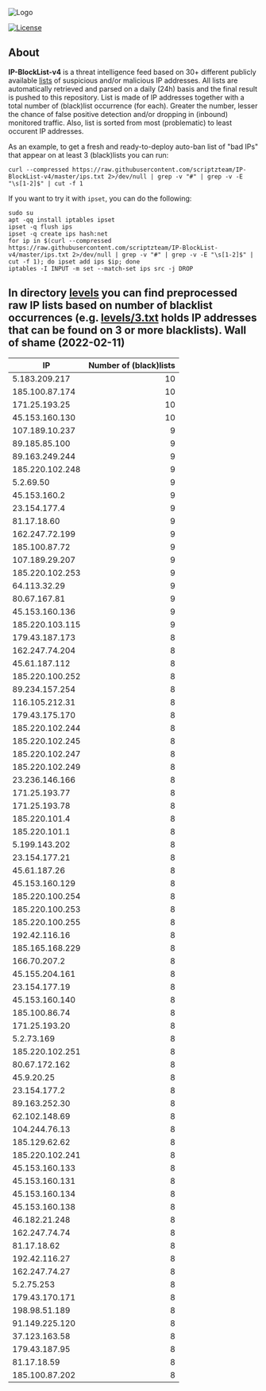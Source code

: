 ![Logo](https://i.imgur.com/PyKLAe7.png)

[![License](https://img.shields.io/badge/license-The_Unlicense-red.svg)](https://unlicense.org/)

About
----

**IP-BlockList-v4** is a threat intelligence feed based on 30+ different publicly available [lists](https://github.com/stamparm/maltrail) of suspicious and/or malicious IP addresses. All lists are automatically retrieved and parsed on a daily (24h) basis and the final result is pushed to this repository. List is made of IP addresses together with a total number of (black)list occurrence (for each). Greater the number, lesser the chance of false positive detection and/or dropping in (inbound) monitored traffic. Also, list is sorted from most (problematic) to least occurent IP addresses.

As an example, to get a fresh and ready-to-deploy auto-ban list of "bad IPs" that appear on at least 3 (black)lists you can run:

```
curl --compressed https://raw.githubusercontent.com/scriptzteam/IP-BlockList-v4/master/ips.txt 2>/dev/null | grep -v "#" | grep -v -E "\s[1-2]$" | cut -f 1
```

If you want to try it with `ipset`, you can do the following:

```
sudo su
apt -qq install iptables ipset
ipset -q flush ips
ipset -q create ips hash:net
for ip in $(curl --compressed https://raw.githubusercontent.com/scriptzteam/IP-BlockList-v4/master/ips.txt 2>/dev/null | grep -v "#" | grep -v -E "\s[1-2]$" | cut -f 1); do ipset add ips $ip; done
iptables -I INPUT -m set --match-set ips src -j DROP
```

In directory [levels](levels) you can find preprocessed raw IP lists based on number of blacklist occurrences (e.g. [levels/3.txt](levels/3.txt) holds IP addresses that can be found on 3 or more blacklists).
Wall of shame (2022-02-11)
----

|IP|Number of (black)lists|
|---|--:|
5.183.209.217|10
185.100.87.174|10
171.25.193.25|10
45.153.160.130|10
107.189.10.237|9
89.185.85.100|9
89.163.249.244|9
185.220.102.248|9
5.2.69.50|9
45.153.160.2|9
23.154.177.4|9
81.17.18.60|9
162.247.72.199|9
185.100.87.72|9
107.189.29.207|9
185.220.102.253|9
64.113.32.29|9
80.67.167.81|9
45.153.160.136|9
185.220.103.115|9
179.43.187.173|8
162.247.74.204|8
45.61.187.112|8
185.220.100.252|8
89.234.157.254|8
116.105.212.31|8
179.43.175.170|8
185.220.102.244|8
185.220.102.245|8
185.220.102.247|8
185.220.102.249|8
23.236.146.166|8
171.25.193.77|8
171.25.193.78|8
185.220.101.4|8
185.220.101.1|8
5.199.143.202|8
23.154.177.21|8
45.61.187.26|8
45.153.160.129|8
185.220.100.254|8
185.220.100.253|8
185.220.100.255|8
192.42.116.16|8
185.165.168.229|8
166.70.207.2|8
45.155.204.161|8
23.154.177.19|8
45.153.160.140|8
185.100.86.74|8
171.25.193.20|8
5.2.73.169|8
185.220.102.251|8
80.67.172.162|8
45.9.20.25|8
23.154.177.2|8
89.163.252.30|8
62.102.148.69|8
104.244.76.13|8
185.129.62.62|8
185.220.102.241|8
45.153.160.133|8
45.153.160.131|8
45.153.160.134|8
45.153.160.138|8
46.182.21.248|8
162.247.74.74|8
81.17.18.62|8
192.42.116.27|8
162.247.74.27|8
5.2.75.253|8
179.43.170.171|8
198.98.51.189|8
91.149.225.120|8
37.123.163.58|8
179.43.187.95|8
81.17.18.59|8
185.100.87.202|8
